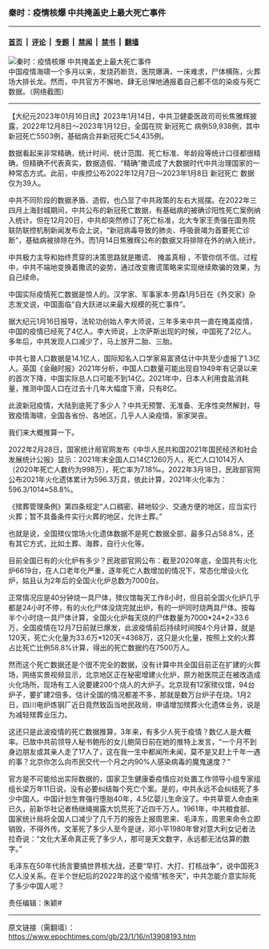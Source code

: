 ### 秦时：疫情核爆 中共掩盖史上最大死亡事件

---

#### [首页](../../../..?n13908193) &nbsp;|&nbsp; [评论](../../../../../epoch-comment?n13908193) &nbsp;|&nbsp; [专题](../../../../../epoch-special?n13908193) &nbsp;|&nbsp; [禁闻](../../../../../epoch-news?n13908193) &nbsp;|&nbsp; [禁书](../../../../../books?n13908193) &nbsp;|&nbsp; [翻墙](https://github.com/gfw-breaker/nogfw/blob/master/README.md?n13908193)


<div><img alt="秦时：疫情核爆 中共掩盖史上最大死亡事件" class="attachment-djy_600_400 size-djy_600_400 wp-post-image" src="https://i.epochtimes.com/assets/uploads/2023/01/id13905643-Collage-Maker-12-Jan-2023-04.33-PM-600x400.jpg"/>
<div class="caption">
 中国疫情海啸一个多月以来，发烧药断货，医院爆满，一床难求，尸体横陈，火葬场大排长龙。然而，中共官方不懈地、肆无忌惮地通报着自己都不信的染疫与死亡数据。（网络截图）
</div></div><hr/><div class="post_content" id="artbody" itemprop="articleBody">
 <!-- article content begin -->
 <p>
  【大纪元2023年01月16日讯】2023年1月14日，中共卫健委医政司司长焦雅辉披露，2022年12月8日〜2023年1月12日，全国在院
  <ok href="https://www.epochtimes.com/gb/tag/%E6%96%B0%E5%86%A0%E6%AD%BB%E4%BA%A1.html">
   新冠死亡
  </ok>
  病例59,938例，其中新冠死亡5503例，基础病合并新冠死亡54,435例。
 </p>
 <p>
  数据看起来非常精确，统计时间、统计范围、死亡标准、年龄段等统计口径都很精确，但精确不代表真实，数据造假、“精确”撒谎成了大数据时代中共治理国家的一种常态方式。此前，中疾控公布2022年12月7日〜2023年1月8日
  <ok href="https://www.epochtimes.com/gb/tag/%E6%96%B0%E5%86%A0%E6%AD%BB%E4%BA%A1.html">
   新冠死亡
  </ok>
  数据仅为39人。
 </p>
 <p>
  中共不同阶段的数据矛盾、造假，也凸显了中共政策的左右大摇摆。在2022年三四月上海封城期间，中共公布的新冠死亡数据，有基础病的被确诊阳性死亡案例纳入统计。但在12月20日，中共却突然修订了死亡标准，北大专家王贵强在国务院联防联控机制新闻发布会上说，“新冠病毒导致的肺炎、呼吸衰竭为首要死亡诊断”，基础病被排除在外。而1月14日焦雅辉公布的数据又将排除在外的纳入统计。
 </p>
 <p>
  中共极力主导和始终贯穿的决策思路就是撒谎、
  <ok href="https://www.epochtimes.com/gb/tag/%E6%8E%A9%E7%9B%96%E7%9C%9F%E7%9B%B8.html">
   掩盖真相
  </ok>
  ，不管你信不信。过程中，中共不端地变换着撒谎的姿势，通过改变撒谎策略来实现继续欺骗的效果，为自己续命。
 </p>
 <p>
  中国实际疫情死亡数据是惊人的。汉学家、军事家本‧劳森1月5日在《外交家》杂志发文说，中国面临“自大跃进以来最大规模的死亡事件”。
 </p>
 <p>
  据大纪元1月16日报导，法轮功创始人李大师说，三年多来中共一直在掩盖疫情，中国的疫情已经死了4亿人。李大师说，上次萨斯出现的时候，中国死了2亿人。多年后，中共发现人口减少了，马上放开二胎、三胎。
 </p>
 <p>
  中共七普人口数据是14.1亿人，国际知名人口学家易富贤估计中共至少虚报了1.3亿人。英国《金融时报》2021年分析，中国人口数量可能出现自1949年有记录以来的首次下降，中国实际总人口可能不到14亿。2021年中，日本人利用食盐消耗量，推测中国人口在过去十几年大幅度下滑，只有8亿。
 </p>
 <p>
  此波新冠疫情，大陆到底死了多少人？中共无预警、无准备、无序性突然解封，导致疫情海啸，全国各省份、各地区，几乎人人染疫情，家家哭丧。
 </p>
 <p>
  我们来大概推算一下。
 </p>
 <p>
  2022年2月28日，国家统计局官网发布《中华人民共和国2021年国民经济和社会发展统计公报》显示：2021年末全国人口14亿1260万人，死亡人口1014万人（2020年死亡人数约为998万），死亡率为7.18‰。2022年3月18日，民政部官网公布2021年火化遗体累计为596.3万具，依此计算，2021年火化率为：596.3/1014≈58.8%。
 </p>
 <p>
  《殡葬管理条例》第四条规定“人口稠密、耕地较少、交通方便的地区，应当实行火葬；暂不具备条件实行火葬的地区，允许土葬。”
 </p>
 <p>
  也就是说，全国殡仪馆场火化遗体数据不是死亡数据全部，最多只占58.8%，还有其它方式，比如土葬、海葬，自行火化等。
 </p>
 <p>
  目前全国已有的火化炉有多少？民政部官网公布：截至2020年底，全国共有火化炉6619台，在人口老年化严重，逐年死亡人数增加的情况下，常态化增设火化炉，姑且认为2年后的全国火化炉总数为7000台。
 </p>
 <p>
  正常情况应是40分钟烧一具尸体，殡仪馆每天工作8小时，但目前全国火化炉几乎都是24小时不停，有的火化尸体没烧完就出炉，有的一炉同时烧两具尸体。按每半个小时烧一具尸体计算，全国火化炉每天烧的尸体数量为7000*24*2=33.6万，全国疫情在12月7日前就已爆发，此波疫情前后持续时间按4个月计算，就是120天，死亡火化量为33.6万*120天=4368万，这只是火化量，按照上文的火葬占比死亡比例58.8%计算，得出的死亡数据约在7500万人。
 </p>
 <p>
  然而这个死亡数据还是个很不完全的数据，没有计算中共全国目前正在扩建的火葬场，网络实景视频显示，北京地区正在秘密增建火化炉，原方舱医院正在被改造成火化场所，现场有工人说要建200个烧人的大炉子。北京现有12家殡仪馆，94台炉子，要扩建2倍多。估计全国的情况都差不多，那就是数万台炉子在烧。1月2日，四川电炉炼钢厂近日竟然致函当地民政局，申请增加殡葬火化遗体业务，说是为减轻殡葬业压力。
 </p>
 <p>
  这还只是此波疫情的死亡数据推算，3年来，有多少人死于疫情？数亿人是大概率。已故中共前领导人秘书鲍彤的女儿鲍简日前在她的推特上发言，“一个月不到身边朋友或其亲人走了17人了，这在我一生中都闻所未闻，莫不是又赶上千年一遇的事？北京你怎么向市民交代一个月之内90%人感染病毒的魔鬼速度？”
 </p>
 <p>
  官方是不可能给出实际数据的，国家卫生健康委疫情应对处置工作领导小组专家组组长梁万年11日说，没有必要纠结每个死亡个案。是的，中共永远不会纠结死了多少中国人。中国计划生育强行堕胎40年，4.5亿婴儿生命没了。中共草菅人命由来已久，前新华社记者杨继绳揭露大饥荒死了近四千万人。1961年，中共粮食部、国家统计局将全国人口减少了几千万的报告上报周恩来、毛泽东，周恩来命令立即销毁，不得外传。文革死了多少人至今是谜，邓小平1980年曾对意大利女记者法拉奇说：“文化大革命真正死了多少人，那可是天文数字，永远都无法估算的数字。”
 </p>
 <p>
  毛泽东在50年代扬言要搞世界核大战，还要“早打、大打、打核战争”，说中国死3亿人没关系。在半个世纪后的2022年的这个疫情“核冬天”，中共怎能介意实际死了多少中国人呢？
 </p>
 <p>
  责任编辑：朱颖#
 </p>
 <!-- article content end -->
 <div id="below_article_ad">
 </div>
</div>


---

原文链接（需翻墙）：https://www.epochtimes.com/gb/23/1/16/n13908193.htm